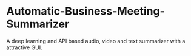 # Automatic-Business-Meeting-Summarizer
A deep learning and API based audio, video and text summarizer with a attractive GUI.
